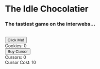 <html>
	<head>
		<link rel="stylesheet" type="text/css" href="interface.css" />
	</head>
	<body>
	<h1>The Idle Chocolatier</h1>
	<h3>The tastiest game on the interwebs...</h3>
	<br/>
		<button onclick="cookieClick(1)">Click Me!</button>
		<br />
		Cookies: <span id="cookies">0</span>
		<br />
		<button onclick="buyCursor()">Buy Cursor</button>
		<br />
		Cursors: <span id="cursors">0</span>
		<br />
		Cursor Cost: <span id="cursorCost">10</span>
		<script type="text/javascript" src="main.js"></script>
	</body>
</html>
